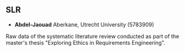## SLR
- **Abdel-Jaouad** Aberkane, Utrecht University (5783909)

Raw data of the systematic literature review conducted as part of the master's thesis "Exploring Ethics in Requirements Engineering".

